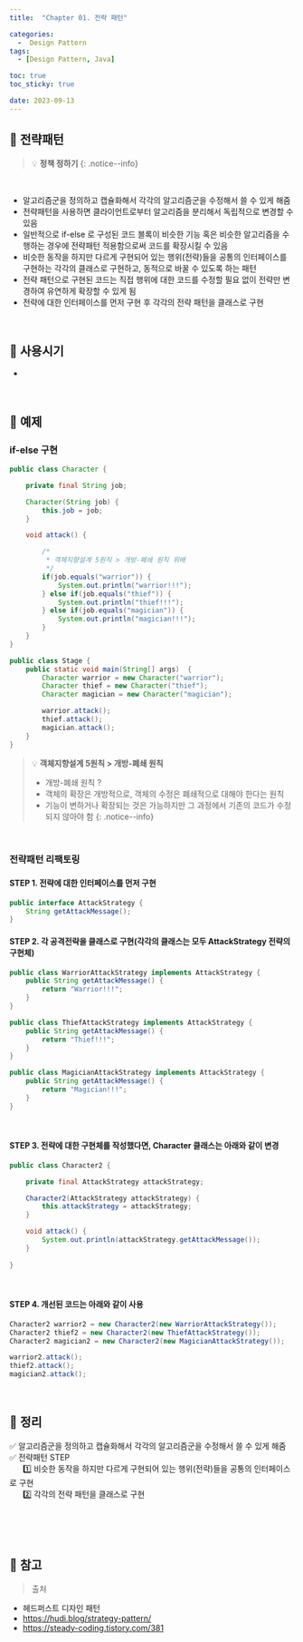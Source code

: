 ```yaml
---
title:  "Chapter 01. 전략 패턴" 

categories:
  -  Design Pattern
tags:
  - [Design Pattern, Java]

toc: true
toc_sticky: true

date: 2023-09-13
---
```



## 📌 전략패턴

> 💡 <b>정책 정하기</b>
{: .notice--info}

<br>

- 알고리즘군을 정의하고 캡슐화해서 각각의 알고리즘군을 수정해서 쓸 수 있게 해줌
- 전략패턴을 사용하면 클라이언트로부터 알고리즘을 분리해서 독립적으로 변경할 수 있음
- 일반적으로 if-else 로 구성된 코드 블록이 비슷한 기능 혹은 비슷한 알고리즘을 수행하는 경우에 전략패턴 적용함으로써 코드를 확장시킬 수 있음
- 비슷한 동작을 하지만 다르게 구현되어 있는 행위(전략)들을 공통의 인터페이스를 구현하는 각각의 클래스로 구현하고, 동적으로 바꿀 수 있도록 하는 패턴
- 전략 패턴으로 구현된 코드는 직접 행위에 대한 코드를 수정할 필요 없이 전략만 변경하여 유연하게 확장할 수 있게 됨
- 전략에 대한 인터페이스를 먼저 구현 후 각각의 전략 패턴을 클래스로 구현


<br>

## 📌 사용시기

- 

<br>

## 📌 예제

### if-else 구현 

```java
public class Character {

    private final String job;

    Character(String job) {
        this.job = job;
    }

    void attack() {

        /*
         * 객체지향설계 5원칙 > 개방-폐쇄 원칙 위배
         */
        if(job.equals("warrior")) {
            System.out.println("warrior!!!");
        } else if(job.equals("thief")) {
            System.out.println("thief!!!");
        } else if(job.equals("magician")) {
            System.out.println("magician!!!");
        }
    } 
}
```

```java
public class Stage {
    public static void main(String[] args)  {
        Character warrior = new Character("warrior");
        Character thief = new Character("thief");
        Character magician = new Character("magician");

        warrior.attack();
        thief.attack();
        magician.attack();
    }
}
```


> 💡 <b>객체지향설계 5원칙 > 개방-폐쇄 원칙</b>
>
>  - 개방-폐쇄 원칙 ? 
>  - 객체의 확장은 개방적으로, 객체의 수정은 폐쇄적으로 대해야 한다는 원칙
>  - 기능이 변하거나 확장되는 것은 가능하지만 그 과정에서 기존의 코드가 수정되지 않아야 함
{: .notice--info}

<br>

### 전략패턴 리팩토링


#### STEP 1. 전략에 대한 인터페이스를 먼저 구현
```java
public interface AttackStrategy {
    String getAttackMessage();
}
```

#### STEP 2. 각 공격전략을 클래스로 구현(각각의 클래스는 모두 AttackStrategy 전략의 구현체)
```java
public class WarriorAttackStrategy implements AttackStrategy {
    public String getAttackMessage() {
        return "Warrior!!!";
    }
}
```

```java
public class ThiefAttackStrategy implements AttackStrategy {
    public String getAttackMessage() {
        return "Thief!!!";
    }
}
```

```java
public class MagicianAttackStrategy implements AttackStrategy {
    public String getAttackMessage() {
        return "Magician!!!";
    }
}
```

<br>

#### STEP 3. 전략에 대한 구현체를 작성했다면, Character 클래스는 아래와 같이 변경
```java
public class Character2 {

    private final AttackStrategy attackStrategy;

    Character2(AttackStrategy attackStrategy) {
        this.attackStrategy = attackStrategy;
    }

    void attack() {
        System.out.println(attackStrategy.getAttackMessage());
    }
    
}
```

<br>

#### STEP 4. 개선된 코드는 아래와 같이 사용
```java
Character2 warrior2 = new Character2(new WarriorAttackStrategy());
Character2 thief2 = new Character2(new ThiefAttackStrategy());
Character2 magician2 = new Character2(new MagicianAttackStrategy());

warrior2.attack();
thief2.attack();
magician2.attack();

```

<br>


## 📌 정리

✅ 알고리즘군을 정의하고 캡슐화해서 각각의 알고리즘군을 수정해서 쓸 수 있게 해줌<br>
✅ 전략패턴 STEP<br>
&nbsp;&nbsp;&nbsp;&nbsp;&nbsp;&nbsp;1️⃣ 비슷한 동작을 하지만 다르게 구현되어 있는 행위(전략)들을 공통의 인터페이스로 구현<br>
&nbsp;&nbsp;&nbsp;&nbsp;&nbsp;&nbsp;2️⃣ 각각의 전략 패턴을 클래스로 구현<br>

<br><br><br>

## 📌 참고

>  출처
- 헤드퍼스트 디자인 패턴
- https://hudi.blog/strategy-pattern/
- https://steady-coding.tistory.com/381